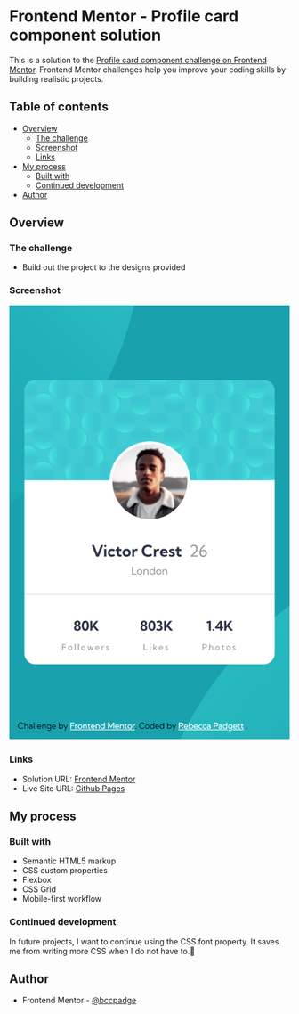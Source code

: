 # Frontend Mentor - Profile card component solution

This is a solution to the [Profile card component challenge on Frontend Mentor](https://www.frontendmentor.io/challenges/profile-card-component-cfArpWshJ). Frontend Mentor challenges help you improve your coding skills by building realistic projects.

## Table of contents

- [Overview](#overview)
  - [The challenge](#the-challenge)
  - [Screenshot](#screenshot)
  - [Links](#links)
- [My process](#my-process)
  - [Built with](#built-with)
  - [Continued development](#continued-development)
- [Author](#author)

## Overview

### The challenge

- Build out the project to the designs provided

### Screenshot

![mobile profile crd component](./mobile-profile-card.png)

### Links

- Solution URL: [Frontend Mentor](https://www.frontendmentor.io/solutions/profile-card-component-using-flexbox-and-css-grid-AGcOT8n_dH)
- Live Site URL: [Github Pages](https://bccpadge.github.io/profile-card-component/)

## My process

### Built with

- Semantic HTML5 markup
- CSS custom properties
- Flexbox
- CSS Grid
- Mobile-first workflow

### Continued development

In future projects, I want to continue using the CSS font property. It saves me from writing more CSS when I do not have to.<span role="img" aria-label="smiley face">🙂<span>

## Author

- Frontend Mentor - [@bccpadge](https://www.frontendmentor.io/profile/bccpadge)

